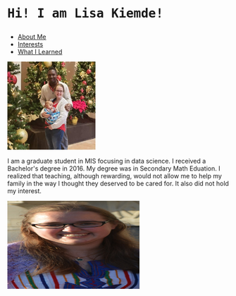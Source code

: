 <!DOCTYPE html>
<html lang="en">
<head>
    <meta charset="UTF-8">
    <meta http-equiv="X-UA-Compatible" content="IE=edge">
    <meta name="viewport" content="width=device-width, initial-scale=1.0">
    <link rel="stylesheet" href="stylesheet.css">
    <title>About Me</title>
</head>
<body>
    <div>
    <h1><pre>Hi! I am Lisa Kiemde!</pre></h1>
</div>
    <div class=nav>
        <ul>
            <li><a href="test.html">About Me</a></li>
            <li><a href="secondpage.html">Interests</a></li>
            <li><a href="thirdpage.html">What I Learned</a></li>
        </ul>
</div>
    <div class="aboutpic">
        <img src="image.jpg" width="200" height="200"> 
        <p class="text1"> I am a graduate student in MIS focusing in data
            science. I received a Bachelor's degree in 2016. My degree was in Secondary Math
            Eduation. I realized that teaching, although rewarding, would not allow me to help
            my family in the way I thought they deserved to be cared for. It also did not hold
            my interest.</p>
        <img src="DSC_8518.jpg" width="300" height="200">
    </div>

</body>
</html>
